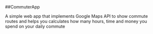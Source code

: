 
##CommuterApp

A simple  web app that implements Google Maps API to show commute routes and helps you calculates how many hours, time and money you spend on your daily commute




 
 
